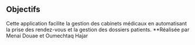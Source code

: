 ## Objectifs
Cette application facilite la gestion des cabinets médicaux en automatisant la prise des rendez-vous et la gestion des dossiers patients.
**Réalisée par Menai Douae et Oumechtaq Hajar
